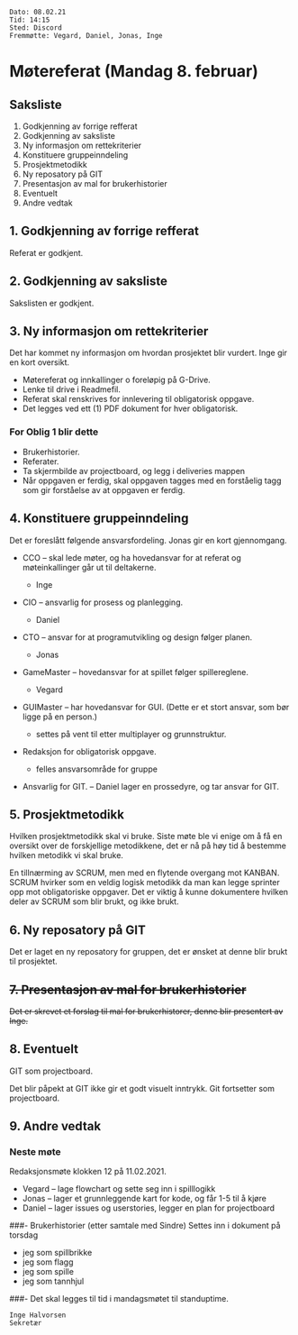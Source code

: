     Dato: 08.02.21
    Tid: 14:15
    Sted: Discord
    Fremmøtte: Vegard, Daniel, Jonas, Inge
    
# Møtereferat (Mandag 8. februar)

## Saksliste
1.  Godkjenning av forrige refferat
2.  Godkjenning av saksliste
3.  Ny informasjon om rettekriterier
4.  Konstituere gruppeinndeling
5.  Prosjektmetodikk
6.  Ny reposatory på GIT
7.  Presentasjon av mal for brukerhistorier
8.  Eventuelt
9.  Andre vedtak

## 1. Godkjenning av forrige refferat
Referat er godkjent.

## 2. Godkjenning av saksliste
Sakslisten er godkjent.

## 3. Ny informasjon om rettekriterier
Det har kommet ny informasjon om hvordan prosjektet blir vurdert. Inge gir en kort oversikt.
-   Møtereferat og innkallinger o foreløpig på G-Drive.
-   Lenke til drive i Readmefil.
-   Referat skal renskrives for innlevering til obligatorisk oppgave.
-   Det legges ved ett (1) PDF dokument for hver obligatorisk.

### For Oblig 1 blir dette
-   Brukerhistorier.
-   Referater.
-   Ta skjermbilde av projectboard, og legg i deliveries mappen
-   Når oppgaven er ferdig, skal oppgaven tagges med en forståelig tagg som gir forståelse av at oppgaven er ferdig.

## 4. Konstituere gruppeinndeling
Det er foreslått følgende ansvarsfordeling. Jonas gir en kort gjennomgang.

  - CCO – skal lede møter, og ha hovedansvar for at referat og møteinkallinger går ut til deltakerne. 
    - Inge
    
  - CIO – ansvarlig for prosess og planlegging. 
    - Daniel
  
  - CTO – ansvar for at programutvikling og design følger planen. 
    - Jonas
  
  - GameMaster – hovedansvar for at spillet følger spillereglene. 
    - Vegard
  
  - GUIMaster – har hovedansvar for GUI. (Dette er et stort ansvar, som bør ligge på en person.) 
    - settes på vent til etter multiplayer og grunnstruktur.
  
  - Redaksjon for obligatorisk oppgave.
    - felles ansvarsområde for gruppe
  
  - Ansvarlig for GIT.
    – Daniel lager en prossedyre, og tar ansvar for GIT.

## 5. Prosjektmetodikk
Hvilken prosjektmetodikk skal vi bruke. Siste møte ble vi enige om å få en oversikt over de
forskjellige metodikkene, det er nå på høy tid å bestemme hvilken metodikk vi skal bruke.

En tillnærming av SCRUM, men med en flytende overgang mot KANBAN. SCRUM hvirker som
en veldig logisk metodikk da man kan legge sprinter opp mot obligatoriske oppgaver. Det er viktig
å kunne dokumentere hvilken deler av SCRUM som blir brukt, og ikke brukt.

## 6. Ny reposatory på GIT
Det er laget en ny reposatory for gruppen, det er ønsket at denne blir brukt til prosjektet.

## ~~7. Presentasjon av mal for brukerhistorier~~
~~Det er skrevet et forslag til mal for brukerhistorer, denne blir presentert av Inge.~~

## 8. Eventuelt
GIT som projectboard.

Det blir påpekt at GIT ikke gir et godt visuelt inntrykk. Git fortsetter som projectboard.

## 9. Andre vedtak

### Neste møte
Redaksjonsmøte klokken 12 på 11.02.2021.

  - Vegard – lage flowchart og sette seg inn i spilllogikk
  - Jonas – lager et grunnleggende kart for kode, og får 1-5 til å kjøre
  - Daniel – lager issues og userstories, legger en plan for projectboard
    
###- Brukerhistorier (etter samtale med Sindre)
Settes inn i dokument på torsdag

  - jeg som spillbrikke
  - jeg som flagg
  - jeg som spille
  - jeg som tannhjul

###- Det skal legges til tid i mandagsmøtet til standuptime.

    Inge Halvorsen
    Sekretær